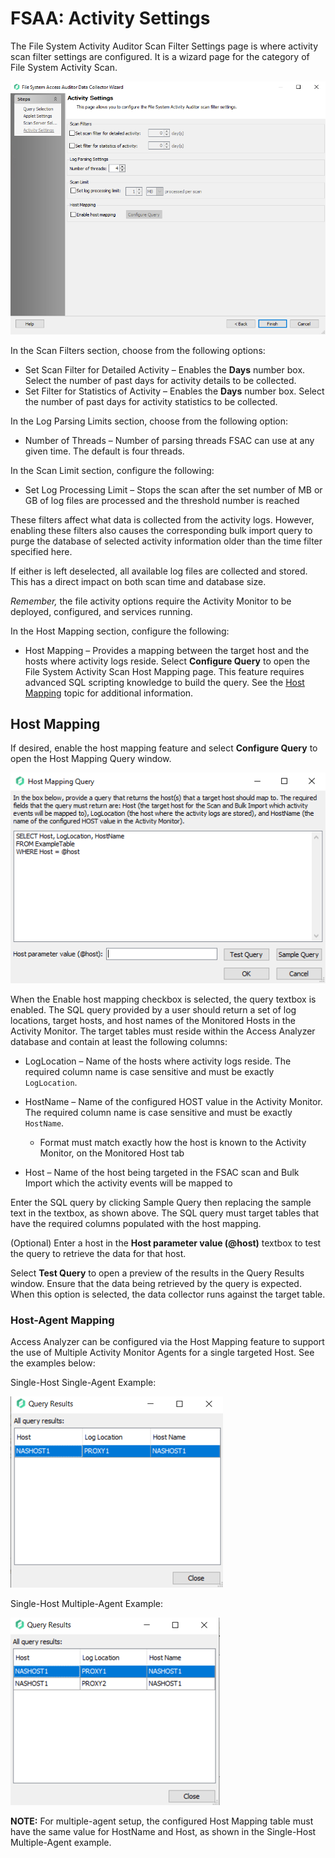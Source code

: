 # FSAA: Activity Settings

The File System Activity Auditor Scan Filter Settings page is where activity scan filter settings are configured. It is a wizard page for the category of File System Activity Scan.

![FSAA Data Collector Wizard Activity Settings page](/static/img/product_docs/accessanalyzer/accessanalyzer/enterpriseauditor/admin/datacollector/fsaa/activitysettings.png)

In the Scan Filters section, choose from the following options:

- Set Scan Filter for Detailed Activity – Enables the __Days__ number box. Select the number of past days for activity details to be collected.
- Set Filter for Statistics of Activity – Enables the __Days__ number box. Select the number of past days for activity statistics to be collected.

In the Log Parsing Limits section, choose from the following option:

- Number of Threads – Number of parsing threads FSAC can use at any given time. The default is four threads.

In the Scan Limit section, configure the following:

- Set Log Processing Limit – Stops the scan after the set number of MB or GB of log files are processed and the threshold number is reached

These filters affect what data is collected from the activity logs. However, enabling these filters also causes the corresponding bulk import query to purge the database of selected activity information older than the time filter specified here.

If either is left deselected, all available log files are collected and stored. This has a direct impact on both scan time and database size.

_Remember,_  the file activity options require the Activity Monitor to be deployed, configured, and services running.

In the Host Mapping section, configure the following:

- Host Mapping – Provides a mapping between the target host and the hosts where activity logs reside. Select __Configure Query__ to open the File System Activity Scan Host Mapping page. This feature requires advanced SQL scripting knowledge to build the query. See the [Host Mapping](#Host-Mapping) topic for additional information.

## Host Mapping

If desired, enable the host mapping feature and select __Configure Query__ to open the Host Mapping Query window.

![Host Mapping Query window](/static/img/product_docs/accessanalyzer/accessanalyzer/enterpriseauditor/admin/datacollector/fsaa/hostmappingquery.png)

When the Enable host mapping checkbox is selected, the query textbox is enabled. The SQL query provided by a user should return a set of log locations, target hosts, and host names of the Monitored Hosts in the Activity Monitor. The target tables must reside within the Access Analyzer database and contain at least the following columns:

- LogLocation – Name of the hosts where activity logs reside. The required column name is case sensitive and must be exactly ```LogLocation```.
- HostName – Name of the configured HOST value in the Activity Monitor. The required column name is case sensitive and must be exactly ```HostName```.

  - Format must match exactly how the host is known to the Activity Monitor, on the Monitored Host tab
- Host – Name of the host being targeted in the FSAC scan and Bulk Import which the activity events will be mapped to

Enter the SQL query by clicking Sample Query then replacing the sample text in the textbox, as shown above. The SQL query must target tables that have the required columns populated with the host mapping.

(Optional) Enter a host in the __Host parameter value (@host)__ textbox to test the query to retrieve the data for that host.

Select __Test Query__ to open a preview of the results in the Query Results window. Ensure that the data being retrieved by the query is expected. When this option is selected, the data collector runs against the target table.

### Host-Agent Mapping

Access Analyzer can be configured via the Host Mapping feature to support the use of Multiple Activity Monitor Agents for a single targeted Host. See the examples below:

Single-Host Single-Agent Example:

![Query Results window for single agent example](/static/img/product_docs/accessanalyzer/accessanalyzer/enterpriseauditor/admin/datacollector/fsaa/hostmappingsinglehostsingleagent.png)

Single-Host Multiple-Agent Example:

![Query Results window for multiple agent example](/static/img/product_docs/accessanalyzer/accessanalyzer/enterpriseauditor/admin/datacollector/fsaa/hostmappingsinglehostmultipleagent.png)

__NOTE:__ For multiple-agent setup, the configured Host Mapping table must have the same value for HostName and Host, as shown in the Single-Host Multiple-Agent example.
